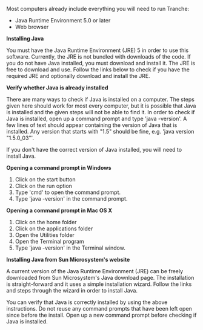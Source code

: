 Most computers already include everything you will need to run Tranche:

  * Java Runtime Environment 5.0 or later
  * Web browser


**Installing Java**

You must have the Java Runtime Environment (JRE) 5 in order to use this software. Currently, the JRE is not bundled with downloads of the code. If you do not have Java installed, you must download and install it. The JRE is free to download and use. Follow the links below to check if you have the required JRE and optionally download and install the JRE.


**Verify whether Java is already installed**

There are many ways to check if Java is installed on a computer. The steps given here should work for most every computer, but it is possible that Java is installed and the given steps will not be able to find it. In order to check if Java is installed, open up a command prompt and type 'java -version'. A few lines of text should appear containing the version of Java that is installed. Any version that starts with "1.5" should be fine, e.g. 'java version "1.5.0\_03"'.

If you don't have the correct version of Java installed, you will need to install Java.


**Opening a command prompt in Windows**

  1. Click on the start button
  1. Click on the run option
  1. Type 'cmd' to open the command prompt.
  1. Type 'java -version' in the command prompt.


**Opening a command prompt in Mac OS X**

  1. Click on the home folder
  1. Click on the applications folder
  1. Open the Utilities folder
  1. Open the Terminal program
  1. Type 'java -version' in the Terminal window.


**Installing Java from Sun Microsystem's website**

A current version of the Java Runtime Environment (JRE) can be freely downloaded from Sun Microsystem's Java download page. The installation is straight-forward and it uses a simple installation wizard. Follow the links and steps through the wizard in order to install Java.

You can verify that Java is correctly installed by using the above instructions. Do not reuse any command prompts that have been left open since before the install. Open up a new command prompt before checking if Java is installed.